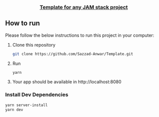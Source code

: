 <!-- PROJECT Title -->
<br />
<p align="center">
  <h3 align="center"><a href="https://github.com/Sazzad-Anwar/Template">Template for any JAM stack project</a></h3>

<!-- TABLE OF CONTENTS -->

<!-- HOW TO RUN -->
## How to run

Please follow the below instructions to run this project in your computer:

1. Clone this repository
   ```sh
   git clone https://github.com/Sazzad-Anwar/Template.git
   ```
2. Run
   ```sh
   yarn
   ```
3. Your app should be available in http://localhost:8080

### Install Dev Dependencies

```sh
yarn server-install
yarn dev
```
